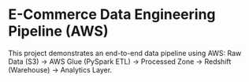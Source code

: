 # E-Commerce Data Engineering Pipeline (AWS)

This project demonstrates an end-to-end data pipeline using AWS:
Raw Data (S3) → AWS Glue (PySpark ETL) → Processed Zone → Redshift (Warehouse) → Analytics Layer.
